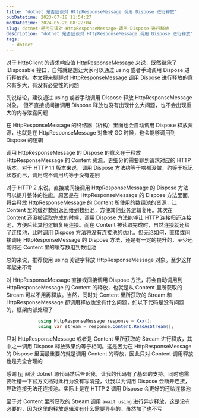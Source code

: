 ```yaml
---
title: "dotnet 是否应该对 HttpResponseMessage 调用 Dispose 进行释放"
pubDatetime: 2023-07-18 11:54:27
modDatetime: 2024-05-20 08:22:04
slug: dotnet-是否应该对-HttpResponseMessage-调用-Dispose-进行释放
description: "dotnet 是否应该对 HttpResponseMessage 调用 Dispose 进行释放"
tags:
  - dotnet
---
```





对于 HttpClient 的请求响应值 HttpResponseMessage 来说，既然继承了 IDisposable 接口，自然就是想让大家可以通过 using 或者手动调用 Dispose 进行释放的。本文将来聊聊对 HttpResponseMessage 调用 Dispose 进行释放的意义有多大，有没有必要性的问题

<!--more-->


<!-- CreateTime:2023/7/18 19:54:27 -->

<!-- csdn -->
<!-- 博客 -->
<!-- 发布 -->

先说结论，建议通过 using 或者手动调用 Dispose 释放 HttpResponseMessage 对象。 但不直接或间接调用 Dispose 释放也没有出现什么大问题，也不会出现重大的内存泄露问题

在 HttpResponseMessage 的终结器（析构）里面也会自动调用 Dispose 释放资源，也就是在 HttpResponseMessage 对象被 GC 时候，也会能够调用到 Dispose 的逻辑

调用 HttpResponseMessage 的 Dispose 的意义在于释放 HttpResponseMessage 的 Content 资源。更细分的需要聊到请求对应的 HTTP 版本。对于 HTTP 1.1 版本来说，调用 Dispose 方法约等于啥都没做，约等于标记状态而已，调用或不调用约等于没有差别

对于 HTTP 2 来说，直接或间接调用 HttpResponseMessage 的 Dispose 方法可以提升整体的性能。原因是在 HttpResponseMessage 的 Dispose 方法里面，将会释放 HttpResponseMessage 的 Content 所使用的数组池的资源，让 Content 里的缓存数组返回给到数组池，方便其他业务逻辑复用。其次在 Content 还没被读取完成的时候，调用 Dispose 方法能够让 HTTP 连接归还连接池，方便后续其他逻辑复用连接。而在 Content 被读取完成时，自然连接就还给了连接池，此时调用 Dispose 方法将没有连接池的优化。但无论如何，直接或间接调用 HttpResponseMessage 的 Dispose 方法，还是有一定的提升的，至少还能归还 Content 里的缓存数组到数组池

总的来说，推荐使用 using 关键字释放 HttpResponseMessage 对象。至少这样写起来不亏

对 HttpResponseMessage 直接或间接调用 Dispose 方法，将会自动调用到 HttpResponseMessage 的 Content 的释放，也就是从 Content 里所获取的 Stream 可以不用再释放。当然，同时对 Content 里所获取的 Stream 和 HttpResponseMessage 都调用释放也没有什么问题，如以下代码是没有问题的，框架内部处理了

```csharp
            using HttpResponseMessage response = Xxx();
            using var stream = response.Content.ReadAsStream();
```

只对 HttpResponseMessage 或者是 Content 里所获取的 Stream 进行释放，其中之一调用 Dispose 释放效果约等于相同。这是因为在 HttpResponseMessage 的 Dispose 里面最重要的就是调用 Content 的释放，因此只对 Content 调用释放也是完全合理的

感谢 [lsj](https://blog.sdlsj.net) 阅读 dotnet 源代码然后告诉我，让我的代码有了基础的支持。同时也需要吐槽一下官方文档对此行为没有写清楚，让我以为调用 Dispose 会断开连接，导致连接无法还连接池。实际上是在 HTTP 2 调用 Dispose 会更好的还给连接池

至于对 Content 里所获取的 Stream 调用 `await using` 进行异步释放，这是没有必要的，因为这里的释放逻辑没有什么需要异步的。虽然加了也不亏
